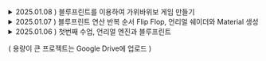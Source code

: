 <details>
  <summary>2025.01.08 ) 블루프린트를 이용하여 가위바위보 게임 만들기</summary>
  <3팀 게임에 대한 평가 ><br/>
     장점: 1. 게임에 대한 설명이 자세하다.  2. 글자 색상을 제외한 인터페이스 구조가 깔끔하고 가독성있게 되어 있다.<br/>
     단점: 1. 글자가 너무 빨리 사라진다.  2. 글자의 색이 동일해서 상황을 바로 파악하기 어려웠다.
</details>

<details>
  <summary>2025.01.07 ) 블루프린트 연산 반복 순서 Flip Flop, 언리얼 쉐이더와 Material 생성</summary>
  <img width="587" alt="스크린샷 2025-01-07 175919" src="https://github.com/user-attachments/assets/35cadc4b-0307-4ec7-bd55-346ba458c325" />
</details>

<details>
  <summary>2025.01.06 ) 첫번째 수업, 언리얼 엔진과 블루프린트</summary>
  <img width="516" alt="스크린샷 2025-01-06 182921" src="https://github.com/user-attachments/assets/83a5a1fc-bf9b-41fe-8e00-698fa99cdbd3" />
</details>

( 용량이 큰 프로젝트는 Google Drive에 업로드 )
